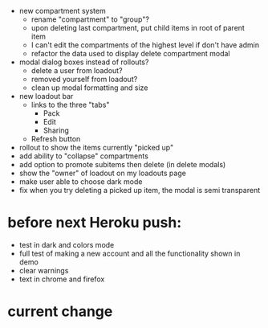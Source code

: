 - new compartment system
  - rename "compartment" to "group"?
  - upon deleting last compartment, put child items in root of parent item
  - I can't edit the compartments of the highest level if don't have admin
  - refactor the data used to display delete compartment modal
- modal dialog boxes instead of rollouts?
  - delete a user from loadout?
  - removed yourself from loadout?
  - clean up modal formatting and size
- new loadout bar
  - links to the three "tabs"
    - Pack
    - Edit
    - Sharing
  - Refresh button
- rollout to show the items currently "picked up"
- add ability to "collapse" compartments
- add option to promote subitems then delete (in delete modals)
- show the "owner" of loadout on my loadouts page
- make user able to choose dark mode
- fix when you try deleting a picked up item, the modal is semi transparent

# before next Heroku push:
- test in dark and colors mode
- full test of making a new account and all the functionality shown in demo
- clear warnings
- text in chrome and firefox

# current change

